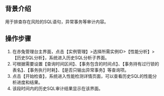 ## 背景介绍
用于排查存在风险的SQL语句，异常事务等审计内容。
## 操作步骤
1. 在赤兔管理台主界面，点击【实例管理】>选择所需实例ID>【性能分析】>【历史SQL分析】，系统进入历史SQL分析子界面。
2. 可根据需要设置【查询时间区间】、【事务包含的时间点】、【事务持有过行锁的表名】、【事务执行时耗】、【是否只输出异常事务】等查询项。
3. 点击【开始检查】，系统进入性能检测详情页面，可以查看历史SQL的性能分析进度和结果。
4. 该段时间内的历史SQL审计结果显示在该界面。
